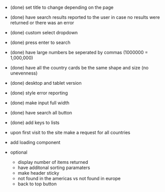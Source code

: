 - (done) set title to change depending on the page
- (done) have search results reported to the user in case no results were returned or there was an error
- (done) custom select dropdown
- (done) press enter to search
- (done) have large numbers be seperated by commas (1000000 = 1,000,000)
- (done) have all the country cards be the same shape and size (no unevenness)
- (done) desktop and tablet version
- (done) style error reporting
- (done) make input full width
- (done) have search all button
- (done) add keys to lists

- upon first visit to the site make a request for all countries
- add loading component

- optional
  - display number of items returned
  - have additonal sorting paramaters
  - make header sticky
  - not found in the americas vs not found in europe
  - back to top button
